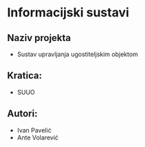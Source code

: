 # Informacijski sustavi

## Naziv projekta
- Sustav upravljanja ugostiteljskim objektom
## Kratica: 
- SUUO
## Autori: 
- Ivan Pavelić
- Ante Volarević
